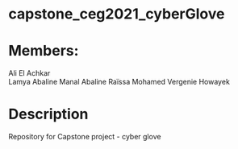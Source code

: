 # capstone_ceg2021_cyberGlove

# Members: 
 Ali El Achkar  
 Lamya Abaline
 Manal Abaline
 Raïssa Mohamed
 Vergenie Howayek 

# Description
Repository for Capstone project - cyber glove
